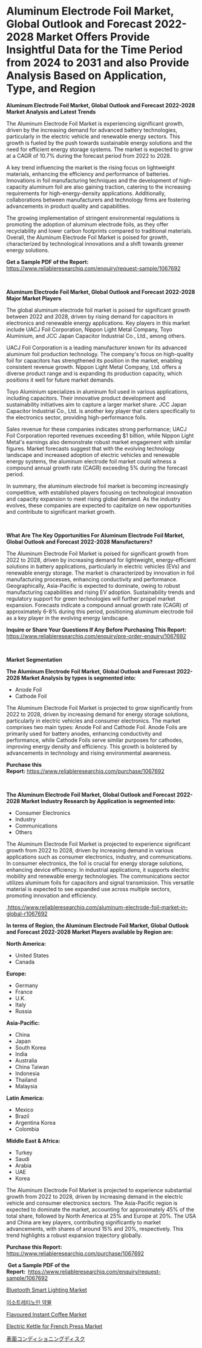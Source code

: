 <p><h1>Aluminum Electrode Foil Market, Global Outlook and Forecast 2022-2028 Market Offers Provide Insightful Data for the Time Period from 2024 to 2031 and also Provide Analysis Based on Application, Type, and Region</h1></p><p><strong>Aluminum Electrode Foil Market, Global Outlook and Forecast 2022-2028 Market Analysis and Latest Trends</strong></p>
<p><p>The Aluminum Electrode Foil Market is experiencing significant growth, driven by the increasing demand for advanced battery technologies, particularly in the electric vehicle and renewable energy sectors. This growth is fueled by the push towards sustainable energy solutions and the need for efficient energy storage systems. The market is expected to grow at a CAGR of 10.7% during the forecast period from 2022 to 2028.</p><p>A key trend influencing the market is the rising focus on lightweight materials, enhancing the efficiency and performance of batteries. Innovations in foil manufacturing techniques and the development of high-capacity aluminum foil are also gaining traction, catering to the increasing requirements for high-energy-density applications. Additionally, collaborations between manufacturers and technology firms are fostering advancements in product quality and capabilities.</p><p>The growing implementation of stringent environmental regulations is promoting the adoption of aluminum electrode foils, as they offer recyclability and lower carbon footprints compared to traditional materials. Overall, the Aluminum Electrode Foil Market is poised for growth, characterized by technological innovations and a shift towards greener energy solutions.</p></p>
<p><strong>Get a Sample PDF of the Report:&nbsp;</strong> <a href="https://www.reliableresearchiq.com/enquiry/request-sample/1067692">https://www.reliableresearchiq.com/enquiry/request-sample/1067692</a></p>
<p>&nbsp;</p>
<p><strong>Aluminum Electrode Foil Market, Global Outlook and Forecast 2022-2028 Major Market Players</strong></p>
<p><p>The global aluminum electrode foil market is poised for significant growth between 2022 and 2028, driven by rising demand for capacitors in electronics and renewable energy applications. Key players in this market include UACJ Foil Corporation, Nippon Light Metal Company, Toyo Aluminium, and JCC Japan Capacitor Industrial Co., Ltd., among others.</p><p>UACJ Foil Corporation is a leading manufacturer known for its advanced aluminum foil production technology. The company's focus on high-quality foil for capacitors has strengthened its position in the market, enabling consistent revenue growth. Nippon Light Metal Company, Ltd. offers a diverse product range and is expanding its production capacity, which positions it well for future market demands.</p><p>Toyo Aluminium specializes in aluminum foil used in various applications, including capacitors. Their innovative product development and sustainability initiatives aim to capture a larger market share. JCC Japan Capacitor Industrial Co., Ltd. is another key player that caters specifically to the electronics sector, providing high-performance foils.</p><p>Sales revenue for these companies indicates strong performance; UACJ Foil Corporation reported revenues exceeding $1 billion, while Nippon Light Metal's earnings also demonstrate robust market engagement with similar figures. Market forecasts suggest that with the evolving technology landscape and increased adoption of electric vehicles and renewable energy systems, the aluminum electrode foil market could witness a compound annual growth rate (CAGR) exceeding 5% during the forecast period.</p><p>In summary, the aluminum electrode foil market is becoming increasingly competitive, with established players focusing on technological innovation and capacity expansion to meet rising global demand. As the industry evolves, these companies are expected to capitalize on new opportunities and contribute to significant market growth.</p></p>
<p>&nbsp;</p>
<p><strong>What Are The Key Opportunities For Aluminum Electrode Foil Market, Global Outlook and Forecast 2022-2028 Manufacturers?</strong></p>
<p><p>The Aluminum Electrode Foil Market is poised for significant growth from 2022 to 2028, driven by increasing demand for lightweight, energy-efficient solutions in battery applications, particularly in electric vehicles (EVs) and renewable energy storage. The market is characterized by innovation in foil manufacturing processes, enhancing conductivity and performance. Geographically, Asia-Pacific is expected to dominate, owing to robust manufacturing capabilities and rising EV adoption. Sustainability trends and regulatory support for green technologies will further propel market expansion. Forecasts indicate a compound annual growth rate (CAGR) of approximately 6-8% during this period, positioning aluminum electrode foil as a key player in the evolving energy landscape.</p></p>
<p><strong>Inquire or Share Your Questions If Any Before Purchasing This Report:</strong> <a href="https://www.reliableresearchiq.com/enquiry/pre-order-enquiry/1067692">https://www.reliableresearchiq.com/enquiry/pre-order-enquiry/1067692</a></p>
<p>&nbsp;</p>
<p><strong>Market Segmentation</strong></p>
<p><strong>The Aluminum Electrode Foil Market, Global Outlook and Forecast 2022-2028 Market Analysis by types is segmented into:</strong></p>
<p><ul><li>Anode Foil</li><li>Cathode Foil</li></ul></p>
<p><p>The Aluminum Electrode Foil Market is projected to grow significantly from 2022 to 2028, driven by increasing demand for energy storage solutions, particularly in electric vehicles and consumer electronics. The market comprises two main types: Anode Foil and Cathode Foil. Anode Foils are primarily used for battery anodes, enhancing conductivity and performance, while Cathode Foils serve similar purposes for cathodes, improving energy density and efficiency. This growth is bolstered by advancements in technology and rising environmental awareness.</p></p>
<p><strong>Purchase this Report:&nbsp;</strong><a href="https://www.reliableresearchiq.com/purchase/1067692">https://www.reliableresearchiq.com/purchase/1067692</a></p>
<p>&nbsp;</p>
<p><strong>The Aluminum Electrode Foil Market, Global Outlook and Forecast 2022-2028 Market Industry Research by Application is segmented into:</strong></p>
<p><ul><li>Consumer Electronics</li><li>Industry</li><li>Communications</li><li>Others</li></ul></p>
<p><p>The Aluminum Electrode Foil Market is projected to experience significant growth from 2022 to 2028, driven by increasing demand in various applications such as consumer electronics, industry, and communications. In consumer electronics, the foil is crucial for energy storage solutions, enhancing device efficiency. In industrial applications, it supports electric mobility and renewable energy technologies. The communications sector utilizes aluminum foils for capacitors and signal transmission. This versatile material is expected to see expanded use across multiple sectors, promoting innovation and efficiency.</p></p>
<p><a href="https://www.reliableresearchiq.com/aluminum-electrode-foil-market-in-global-r1067692">&nbsp;https://www.reliableresearchiq.com/aluminum-electrode-foil-market-in-global-r1067692</a></p>
<p><strong>In terms of Region, the Aluminum Electrode Foil Market, Global Outlook and Forecast 2022-2028 Market Players available by Region are:</strong></p>
<p>
    <p> <strong> North America: </strong>
        <ul>
            <li>United States</li>
            <li>Canada</li>
        </ul>
        </p> 
    <p> <strong> Europe: </strong>
        <ul>
            <li>Germany</li>
            <li>France</li>
            <li>U.K.</li>
            <li>Italy</li>
            <li>Russia</li>
        </ul>
        </p> 
    <p> <strong> Asia-Pacific: </strong>
        <ul>
            <li>China</li>
            <li>Japan</li>
            <li>South Korea</li>
            <li>India</li>
            <li>Australia</li>
            <li>China Taiwan</li>
            <li>Indonesia</li>
            <li>Thailand</li>
            <li>Malaysia</li>
        </ul>
        </p> 
    <p> <strong> Latin America: </strong>
        <ul>
            <li>Mexico</li>
            <li>Brazil</li>
            <li>Argentina Korea</li>
            <li>Colombia</li>
        </ul>
        </p> 
    <p> <strong> Middle East & Africa: </strong>
        <ul>
            <li>Turkey</li>
            <li>Saudi</li>
            <li>Arabia</li>
            <li>UAE</li>
            <li>Korea</li>
        </ul>
    </p>
    </p>
<p><p>The Aluminum Electrode Foil Market is projected to experience substantial growth from 2022 to 2028, driven by increasing demand in the electric vehicle and consumer electronics sectors. The Asia-Pacific region is expected to dominate the market, accounting for approximately 45% of the total share, followed by North America at 25% and Europe at 20%. The USA and China are key players, contributing significantly to market advancements, with shares of around 15% and 20%, respectively. This trend highlights a robust expansion trajectory globally.</p></p>
<p><strong>Purchase this Report: </strong><a href="https://www.reliableresearchiq.com/purchase/1067692">https://www.reliableresearchiq.com/purchase/1067692</a></p>
<p>&nbsp;<strong>Get a Sample PDF of the Report:&nbsp;&nbsp;</strong><a href="https://www.reliableresearchiq.com/enquiry/request-sample/1067692">https://www.reliableresearchiq.com/enquiry/request-sample/1067692</a></p>
<p><strong></strong></p>
<p><p><a href="https://medium.com/@elizbethsmithb20/bluetooth-smart-lighting-market-trends-and-analysis-opportunities-and-challenges-for-future-8b5e912a5af9">Bluetooth Smart Lighting Market</a></p><p><a href="https://medium.com/@fitzwjpcorke/%EC%A0%84%EB%9E%B5%EC%A0%81-%EC%8B%9C%EC%9E%A5-%ED%86%B5%EC%B0%B0-%EA%B8%80%EB%A1%9C%EB%B2%8C-%EC%9D%B4%EC%86%8C%ED%8A%B8%EB%A0%88%ED%8B%B0%EB%85%B8%EC%9D%B8-%EC%95%BD%EB%AC%BC-%EC%8B%9C%EC%9E%A5-%ED%99%98%EA%B2%BD-%ED%83%90%EC%83%89-2024-2031-6cdcf99e9756">이소트레티노인 약물</a></p><p><a href="https://www.linkedin.com/pulse/flavoured-instant-coffee-market-emerging-trends-future-prospects-ut9dc?trackingId=SxZwG8dlS9CLv1uoYeBo3g%3D%3D">Flavoured Instant Coffee Market</a></p><p><a href="https://www.linkedin.com/pulse/electric-kettle-french-press-market-investigation-industry-a3wte?trackingId=TOZgT%2FPMTdaNzEyrQJzWTg%3D%3D">Electric Kettle for French Press Market</a></p><p><a href="https://medium.com/@verniebarton2023/%E3%82%B5%E3%83%BC%E3%83%95%E3%82%A7%E3%82%B9%E3%82%B3%E3%83%B3%E3%83%87%E3%82%A3%E3%82%B7%E3%83%A7%E3%83%8B%E3%83%B3%E3%82%B0%E3%83%87%E3%82%A3%E3%82%B9%E3%82%AF%E5%B8%82%E5%A0%B4%E3%81%AE%E8%A6%8B%E9%80%9A%E3%81%97-%E5%AE%8C%E5%85%A8%E3%81%AA%E6%A5%AD%E7%95%8C%E5%88%86%E6%9E%90-2024%E5%B9%B4%E3%81%8B%E3%82%892031%E5%B9%B4-ccc33ac06085">表面コンディショニングディスク</a></p></p>